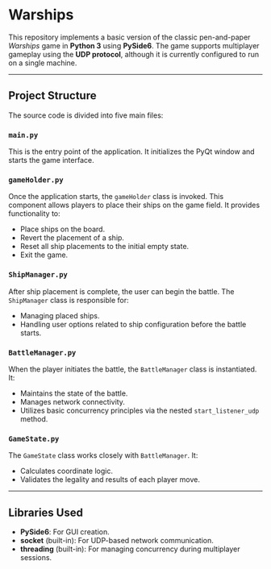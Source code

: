 # Warships

This repository implements a basic version of the classic pen-and-paper *Warships* game in **Python 3** using **PySide6**. 
The game supports multiplayer gameplay using the **UDP protocol**, although it is currently configured to run on a single machine.

---

## Project Structure

The source code is divided into five main files:

### `main.py`
This is the entry point of the application. It initializes the PyQt window and starts the game interface.

### `gameHolder.py`
Once the application starts, the `gameHolder` class is invoked. This component allows players to place their ships on the game field. It provides functionality to:

- Place ships on the board.
- Revert the placement of a ship.
- Reset all ship placements to the initial empty state.
- Exit the game.

### `ShipManager.py`
After ship placement is complete, the user can begin the battle. The `ShipManager` class is responsible for:

- Managing placed ships.
- Handling user options related to ship configuration before the battle starts.

### `BattleManager.py`
When the player initiates the battle, the `BattleManager` class is instantiated. It:

- Maintains the state of the battle.
- Manages network connectivity.
- Utilizes basic concurrency principles via the nested `start_listener_udp` method.

### `GameState.py`
The `GameState` class works closely with `BattleManager`. It:

- Calculates coordinate logic.
- Validates the legality and results of each player move.

---

## Libraries Used

- **PySide6**: For GUI creation.
- **socket** (built-in): For UDP-based network communication.
- **threading** (built-in): For managing concurrency during multiplayer sessions.
